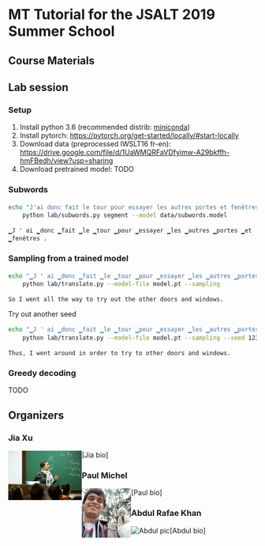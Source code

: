# MT Tutorial for the JSALT 2019 Summer School

## Course Materials

## Lab session

### Setup

1. Install python 3.6 (recommended distrib: [miniconda](https://docs.conda.io/en/latest/miniconda.html))
2. Install pytorch: https://pytorch.org/get-started/locally/#start-locally
3. Download data (preprocessed IWSLT16 fr-en): https://drive.google.com/file/d/1UaWMQRFaVDfyimw-A29bkffh-hmFBedh/view?usp=sharing
4. Download pretrained model: TODO

### Subwords

```bash
echo "J'ai donc fait le tour pour essayer les autres portes et fenêtres." |
    python lab/subwords.py segment --model data/subwords.model
```

```
▁J ' ai ▁donc ▁fait ▁le ▁tour ▁pour ▁essayer ▁les ▁autres ▁portes ▁et ▁fenêtres .
```

### Sampling from a trained model

```bash
echo "▁J ' ai ▁donc ▁fait ▁le ▁tour ▁pour ▁essayer ▁les ▁autres ▁portes ▁et ▁fenêtres ." |
    python lab/translate.py --model-file model.pt --sampling
```

```
So I went all the way to try out the other doors and windows.
```

Try out another seed


```bash
echo "▁J ' ai ▁donc ▁fait ▁le ▁tour ▁pour ▁essayer ▁les ▁autres ▁portes ▁et ▁fenêtres ." |
    python lab/translate.py --model-file model.pt --sampling --seed 123456
```

```
Thus, I went around in order to try to other doors and windows.
```

### Greedy decoding

TODO

## Organizers

### Jia Xu

<img align="left" height="100" src="images/jia_xu_pic.png" alt="Jia pic"/>

[Jia bio]

### Paul Michel

<img align="left" height="100" src="images/paul_michel_pic.jpg" alt="Paul pic"/>

[Paul bio]

### Abdul Rafae Khan

<img align="left" height="100" src="images/abdul_rafae_khan_pic.jpg" alt="Abdul pic"/>

[Abdul bio]